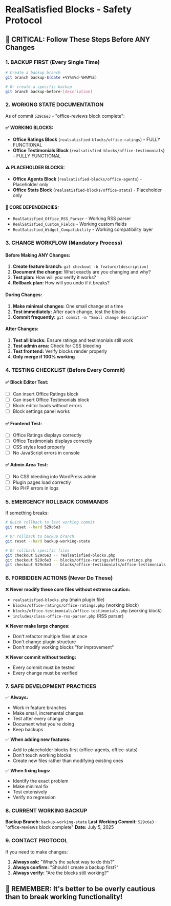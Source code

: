 # RealSatisfied Blocks - Safety Protocol

## 🚨 CRITICAL: Follow These Steps Before ANY Changes

### 1. **BACKUP FIRST** (Every Single Time)
```bash
# Create a backup branch
git branch backup-$(date +%Y%m%d-%H%M%S)

# Or create a specific backup
git branch backup-before-[description]
```

### 2. **WORKING STATE DOCUMENTATION**
As of commit `529c6e3` - "office-reviews block complete":

#### ✅ **WORKING BLOCKS:**
- **Office Ratings Block** (`realsatisfied-blocks/office-ratings`) - FULLY FUNCTIONAL
- **Office Testimonials Block** (`realsatisfied-blocks/office-testimonials`) - FULLY FUNCTIONAL

#### ⚠️ **PLACEHOLDER BLOCKS:**
- **Office Agents Block** (`realsatisfied-blocks/office-agents`) - Placeholder only
- **Office Stats Block** (`realsatisfied-blocks/office-stats`) - Placeholder only

#### 🔧 **CORE DEPENDENCIES:**
- `RealSatisfied_Office_RSS_Parser` - Working RSS parser
- `RealSatisfied_Custom_Fields` - Working custom fields
- `RealSatisfied_Widget_Compatibility` - Working compatibility layer

### 3. **CHANGE WORKFLOW** (Mandatory Process)

#### Before Making ANY Changes:
1. **Create feature branch:** `git checkout -b feature/[description]`
2. **Document the change:** What exactly are you changing and why?
3. **Test plan:** How will you verify it works?
4. **Rollback plan:** How will you undo if it breaks?

#### During Changes:
1. **Make minimal changes:** One small change at a time
2. **Test immediately:** After each change, test the blocks
3. **Commit frequently:** `git commit -m "Small change description"`

#### After Changes:
1. **Test all blocks:** Ensure ratings and testimonials still work
2. **Test admin area:** Check for CSS bleeding
3. **Test frontend:** Verify blocks render properly
4. **Only merge if 100% working**

### 4. **TESTING CHECKLIST** (Before Every Commit)

#### ✅ **Block Editor Test:**
- [ ] Can insert Office Ratings block
- [ ] Can insert Office Testimonials block
- [ ] Block editor loads without errors
- [ ] Block settings panel works

#### ✅ **Frontend Test:**
- [ ] Office Ratings displays correctly
- [ ] Office Testimonials displays correctly
- [ ] CSS styles load properly
- [ ] No JavaScript errors in console

#### ✅ **Admin Area Test:**
- [ ] No CSS bleeding into WordPress admin
- [ ] Plugin pages load correctly
- [ ] No PHP errors in logs

### 5. **EMERGENCY ROLLBACK COMMANDS**

If something breaks:

```bash
# Quick rollback to last working commit
git reset --hard 529c6e3

# Or rollback to backup branch
git reset --hard backup-working-state

# Or rollback specific files
git checkout 529c6e3 -- realsatisfied-blocks.php
git checkout 529c6e3 -- blocks/office-ratings/office-ratings.php
git checkout 529c6e3 -- blocks/office-testimonials/office-testimonials.php
```

### 6. **FORBIDDEN ACTIONS** (Never Do These)

❌ **Never modify these core files without extreme caution:**
- `realsatisfied-blocks.php` (main plugin file)
- `blocks/office-ratings/office-ratings.php` (working block)
- `blocks/office-testimonials/office-testimonials.php` (working block)
- `includes/class-office-rss-parser.php` (RSS parser)

❌ **Never make large changes:**
- Don't refactor multiple files at once
- Don't change plugin structure
- Don't modify working blocks "for improvement"

❌ **Never commit without testing:**
- Every commit must be tested
- Every change must be verified

### 7. **SAFE DEVELOPMENT PRACTICES**

✅ **Always:**
- Work in feature branches
- Make small, incremental changes
- Test after every change
- Document what you're doing
- Keep backups

✅ **When adding new features:**
- Add to placeholder blocks first (office-agents, office-stats)
- Don't touch working blocks
- Create new files rather than modifying existing ones

✅ **When fixing bugs:**
- Identify the exact problem
- Make minimal fix
- Test extensively
- Verify no regression

### 8. **CURRENT WORKING BACKUP**

**Backup Branch:** `backup-working-state`
**Last Working Commit:** `529c6e3` - "office-reviews block complete"
**Date:** July 5, 2025

### 9. **CONTACT PROTOCOL**

If you need to make changes:
1. **Always ask:** "What's the safest way to do this?"
2. **Always confirm:** "Should I create a backup first?"
3. **Always verify:** "Are the blocks still working?"

## 🎯 **REMEMBER: It's better to be overly cautious than to break working functionality!** 
